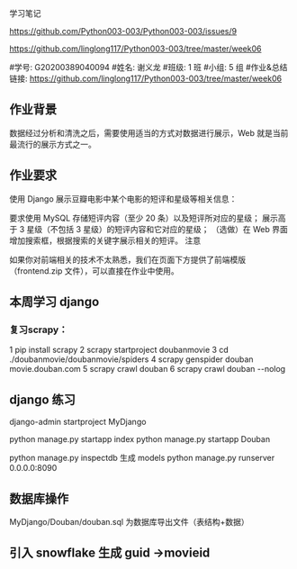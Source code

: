 学习笔记


https://github.com/Python003-003/Python003-003/issues/9

https://github.com/linglong117/Python003-003/tree/master/week06


#学号: G20200389040094
#姓名: 谢义龙
#班级: 1 班
#小组: 5 组
#作业&总结链接: https://github.com/linglong117/Python003-003/tree/master/week06


## 作业背景

数据经过分析和清洗之后，需要使用适当的方式对数据进行展示，Web 就是当前最流行的展示方式之一。

## 作业要求

使用 Django 展示豆瓣电影中某个电影的短评和星级等相关信息：

要求使用 MySQL 存储短评内容（至少 20 条）以及短评所对应的星级；
展示高于 3 星级（不包括 3 星级）的短评内容和它对应的星级；
（选做）在 Web 界面增加搜索框，根据搜索的关键字展示相关的短评。
注意

如果你对前端相关的技术不太熟悉，我们在页面下方提供了前端模版（frontend.zip 文件），可以直接在作业中使用。


## 本周学习 django


### 复习scrapy：

1 pip install scrapy
2 scrapy startproject doubanmovie
3 cd ./doubanmovie/doubanmovie/spiders
4 scrapy genspider douban movie.douban.com
5 scrapy crawl douban
6 scrapy crawl douban  --nolog

## django 练习
django-admin startproject MyDjango   

python manage.py startapp index
python manage.py startapp Douban

python manage.py inspectdb  生成 models
python manage.py runserver 0.0.0.0:8090

## 数据库操作
MyDjango/Douban/douban.sql 为数据库导出文件（表结构+数据）

## 引入 snowflake 生成 guid ->movieid

